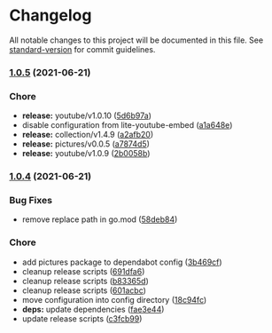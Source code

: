 # Changelog

All notable changes to this project will be documented in this file. See [standard-version](https://github.com/conventional-changelog/standard-version) for commit guidelines.

### [1.0.5](https://github.com/dnb-hugo/shortcodes/compare/all/v1.0.4...all/v1.0.5) (2021-06-21)


### Chore

* **release:** youtube/v1.0.10 ([5d6b97a](https://github.com/dnb-hugo/shortcodes/commit/5d6b97ad1981105cbba575aa5e8a0e015e75dc31))
* disable configuration from lite-youtube-embed ([a1a648e](https://github.com/dnb-hugo/shortcodes/commit/a1a648e8d665d371bb9c4a9c36f2d8296d59f63f))
* **release:** collection/v1.4.9 ([a2afb20](https://github.com/dnb-hugo/shortcodes/commit/a2afb20abda5e8996c9873f6184bc3d1289c289e))
* **release:** pictures/v0.0.5 ([a7874d5](https://github.com/dnb-hugo/shortcodes/commit/a7874d5b6bd8166667a9fe6032a348cd884ef01c))
* **release:** youtube/v1.0.9 ([2b0058b](https://github.com/dnb-hugo/shortcodes/commit/2b0058b490fd1b4b7916664c890e56667d3ef196))

### [1.0.4](https://github.com/dnb-hugo/shortcodes/compare/all/v1.0.3...all/v1.0.4) (2021-06-21)


### Bug Fixes

* remove replace path in go.mod ([58deb84](https://github.com/dnb-hugo/shortcodes/commit/58deb842ec45b7b2efbb532dbc423bbaa7322795))


### Chore

* add pictures package to dependabot config ([3b469cf](https://github.com/dnb-hugo/shortcodes/commit/3b469cf164123f13fd647496b305ca904037307c))
* cleanup release scripts ([691dfa6](https://github.com/dnb-hugo/shortcodes/commit/691dfa6c4d83c4415728bf655f13395f1ff167bd))
* cleanup release scripts ([b83365d](https://github.com/dnb-hugo/shortcodes/commit/b83365d9b589dcb7871920b83e20def4f3d17cc7))
* cleanup release scripts ([601acbc](https://github.com/dnb-hugo/shortcodes/commit/601acbc6c6a000a7d2a5db81504f580a5c50ea7f))
* move configuration into config directory ([18c94fc](https://github.com/dnb-hugo/shortcodes/commit/18c94fcc64d28ea0b7d4adb985cafe33420d4f84))
* **deps:** update dependencies ([fae3e44](https://github.com/dnb-hugo/shortcodes/commit/fae3e441a4c8add1294e94457544197ee0c79115))
* update release scripts ([c3fcb99](https://github.com/dnb-hugo/shortcodes/commit/c3fcb99353440b771c7ef36c9a362191713379b1))
